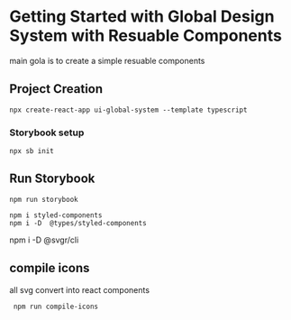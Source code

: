 # Getting Started with Global Design System with Resuable Components
main gola is to create a simple resuable components

## Project Creation
```
npx create-react-app ui-global-system --template typescript
```

### Storybook setup
```
npx sb init
```
## Run Storybook
```
npm run storybook
```

```
npm i styled-components
npm i -D  @types/styled-components
```
 
 npm i -D @svgr/cli
## compile icons
all svg convert into react components
```
 npm run compile-icons
 ```